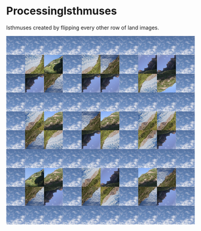 # ProcessingIsthmuses

Isthmuses created by flipping every other row of land images. 

![Image of Isthmuses](https://github.com/somecheung/ProcessingIsthmuses/blob/master/001.jpg)
